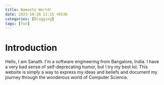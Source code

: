 ```yaml
---
title: Namaste World!
date: 2023-10-26 11:15 +0530
categories: [Blogging]
tags: [fun]
---
```


# Introduction
Hello, I am Sanath. I'm a software engineering from Bangalore, India. I have a very bad sense of self-deprecating humor, but I try my best lol.
This website is simply a way to express my ideas and beliefs and document my journey through the wonderous world of Computer Science.